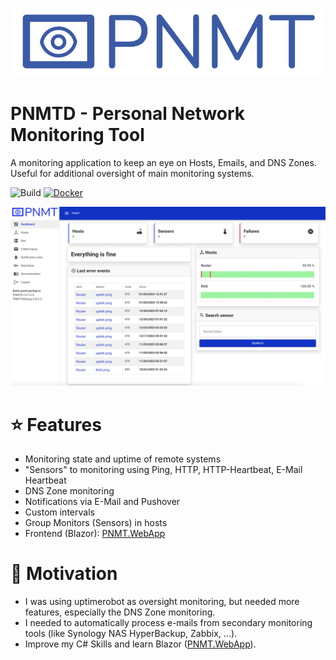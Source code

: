 
![Logo](docs/3x/Artboard%201@3x.png)

# PNMTD - Personal Network Monitoring Tool

A monitoring application to keep an eye on Hosts, Emails, and DNS Zones. Useful for additional oversight of main monitoring systems.

![Build](https://github.com/muqiuq/PNMTD/actions/workflows/dotnet.yml/badge.svg) [![Docker](https://img.shields.io/docker/pulls/uisach/pnmtd?label=Docker&style=flat)](https://hub.docker.com/r/uisach/pnmtd/builds)

![Screenshot](docs/Screenshot.png)

# ⭐ Features
 - Monitoring state and uptime of remote systems
 - "Sensors" to monitoring using Ping, HTTP, HTTP-Heartbeat, E-Mail Heartbeat
 - DNS Zone monitoring
 - Notifications via E-Mail and Pushover
 - Custom intervals
 - Group Monitors (Sensors) in hosts
 - Frontend (Blazor): [PNMT.WebApp](https://github.com/muqiuq/PNMT.WebApp)

# 🧸 Motivation
 - I was using uptimerobot as oversight monitoring, but needed more features, especially the DNS Zone monitoring.
 - I needed to automatically process e-mails from secondary monitoring tools (like Synology NAS HyperBackup, Zabbix, ...).
 - Improve my C# Skills and learn Blazor ([PNMT.WebApp](https://github.com/muqiuq/PNMT.WebApp)).





